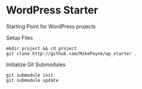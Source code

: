 WordPress Starter
==========

Starting Point for WordPress projects

Setup Files

```
mkdir project && cd project
git clone http://github.com/MikePayne/wp_starter .
```

Initialize Git Submodules
```
git submodule init
git submodule update
```
